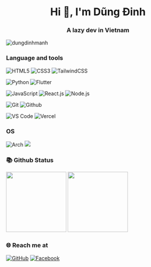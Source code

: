 <h1 align="center">Hi 👋, I'm Dũng Đinh</h1>
<h3 align="center">A lazy dev in Vietnam</h3>

<p align="left"> <img src="https://komarev.com/ghpvc/?username=dungdinhmanh&label=Profile%20views&color=0e75b6&style=flat" alt="dungdinhmanh" /> </p>

### Language and tools
![HTML5](https://img.shields.io/badge/-HTML5-%23E44D27?style=for-the-badge&logo=html5&logoColor=ffffff)
![CSS3](https://img.shields.io/badge/-CSS3-%231572B6?style=for-the-badge&logo=css3)
![TailwindCSS](https://img.shields.io/badge/-TailwindCSS-%231a202c?style=for-the-badge&logo=tailwind-css)

![Python](https://img.shields.io/badge/-Python%20-%20?style=for-the-badge&logo=python&logoColor=white&color=%233776AB)
![Flutter](https://img.shields.io/badge/-Flutter%20-%20?style=for-the-badge&logo=flutter&logoColor=white&color=%2302569B)

![JavaScript](https://img.shields.io/badge/-JavaScript-%23F7DF1C?style=for-the-badge&logo=javascript&logoColor=000000&labelColor=%23F7DF1C&color=%23FFCE5A)
![React.js](https://img.shields.io/badge/-React.js-%23282C34?style=for-the-badge&logo=react)
![Node.js](https://img.shields.io/badge/-Node.js%20-%20?style=for-the-badge&logo=nodedotjs&logoColor=white&color=%235FA04E)

![Git](https://img.shields.io/badge/-Git-%23F05032?style=for-the-badge&logo=git&logoColor=%23ffffff)
![Github](https://img.shields.io/badge/-Github%20-%20?style=for-the-badge&logo=github&color=%23181717)

![VS Code](https://img.shields.io/badge/-VSCode-%23007ACC?style=for-the-badge&logo=visual-studio-code)
![Vercel](https://img.shields.io/badge/-Vercel-%23ffffff?style=for-the-badge&logo=vercel&logoColor=000000)

### OS
![Arch](https://img.shields.io/badge/-Arch%20Linux%20-%20?style=for-the-badge&logo=archlinux&logoColor=white&color=%231793D1)
![](https://img.shields.io/badge/-Debian%20-%20?style=for-the-badge&logo=debian&logoColor=white&color=%23A81D33)

### 📚 Github Status

<p>
  <img src="https://github-readme-stats.vercel.app/api/top-langs/?username=dungdinhmanh&layout=compact&theme=tokyonight&langs_count=6" height="165">
  <img src="https://github-readme-stats.vercel.app/api?username=dungdinhmanh&show_icons=true&theme=tokyonight" height="165">
</p>

### 🌐️ Reach me at
[![GitHub](https://img.shields.io/badge/github-%23121011.svg?style=for-the-badge&logo=github&logoColor=white)](https://github.com/dungdinhmanh)
[![Facebook](https://img.shields.io/badge/Facebook-%231877F2.svg?style=for-the-badge&logo=Facebook&logoColor=white)](https://www.facebook.com/dung.archlabs/)
